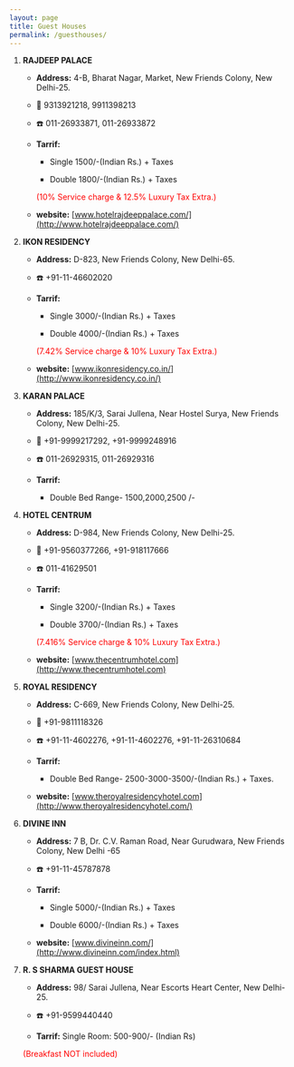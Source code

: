 ```yaml
---
layout: page
title: Guest Houses
permalink: /guesthouses/
---
```

1.  **RAJDEEP PALACE**

	* **Address:** 4-B, Bharat Nagar, Market, New Friends Colony, New Delhi-25.

	*  :iphone: 9313921218, 9911398213

	* :phone:  011-26933871, 011-26933872

	* **Tarrif:**

		* Single 1500/-(Indian Rs.) + Taxes

		* Double 1800/-(Indian Rs.) + Taxes

		<p style="color:red">(10% Service charge & 12.5% Luxury Tax Extra.)</p>

	* **website:** [www.hotelrajdeeppalace.com/](http://www.hotelrajdeeppalace.com/)

2. **IKON RESIDENCY**

	* **Address:** D-823, New Friends Colony, New Delhi-65.

	* :phone:  +91-11-46602020

	* **Tarrif:**

		* Single 3000/-(Indian Rs.) + Taxes

		* Double 4000/-(Indian Rs.) + Taxes

		<p style="color:red">(7.42% Service charge & 10% Luxury Tax Extra.)</p>

	* **website:** [www.ikonresidency.co.in/](http://www.ikonresidency.co.in/)

3. **KARAN PALACE**

	* **Address:**	185/K/3, Sarai Jullena, Near Hostel Surya, New Friends Colony, New Delhi-25.

	* :iphone: +91-9999217292, +91-9999248916

	* :phone:  011-26929315, 011-26929316

	* **Tarrif:**

		* Double Bed Range- 1500,2000,2500 /-

4. **HOTEL CENTRUM**

	* **Address:** D-984, New Friends Colony, New Delhi-25.

	* :iphone: +91-9560377266, +91-918117666

	* :phone:  011-41629501

	* **Tarrif:**

		* Single 3200/-(Indian Rs.) + Taxes

		* Double 3700/-(Indian Rs.) + Taxes

		<p style="color:red">(7.416% Service charge & 10% Luxury Tax Extra.)</p>

	* **website:** [www.thecentrumhotel.com](http://www.thecentrumhotel.com)

5. **ROYAL RESIDENCY**

	* **Address:** C-669, New Friends Colony, New Delhi-25.

	* :iphone: +91-9811118326

	* :phone:  +91-11-4602276, +91-11-4602276, +91-11-26310684

	* **Tarrif:**

		* Double Bed Range- 2500-3000-3500/-(Indian Rs.) + Taxes.

	* **website:** [www.theroyalresidencyhotel.com](http://www.theroyalresidencyhotel.com/)

6. **DIVINE INN**

	* **Address:** 7 B, Dr. C.V. Raman Road, Near Gurudwara, New Friends Colony, New Delhi -65

	* :phone:  +91-11-45787878

	* **Tarrif:**

		* Single 5000/-(Indian Rs.) + Taxes

		* Double 6000/-(Indian Rs.) + Taxes


	* **website:** [www.divineinn.com/](http://www.divineinn.com/index.html)

7. **R. S SHARMA GUEST HOUSE**

	* **Address:** 98/ Sarai Jullena, Near Escorts Heart Center, New Delhi-25.

	* :phone: +91-9599440440

	* **Tarrif:**
		Single Room: 500-900/- (Indian Rs)

	<p style="color:red">(Breakfast NOT included) </p>
